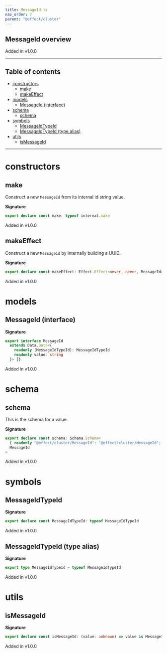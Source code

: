 ```yaml
---
title: MessageId.ts
nav_order: 7
parent: "@effect/cluster"
---
```


## MessageId overview

Added in v1.0.0

---

<h2 class="text-delta">Table of contents</h2>

- [constructors](#constructors)
  - [make](#make)
  - [makeEffect](#makeeffect)
- [models](#models)
  - [MessageId (interface)](#messageid-interface)
- [schema](#schema)
  - [schema](#schema-1)
- [symbols](#symbols)
  - [MessageIdTypeId](#messageidtypeid)
  - [MessageIdTypeId (type alias)](#messageidtypeid-type-alias)
- [utils](#utils)
  - [isMessageId](#ismessageid)

---

# constructors

## make

Construct a new `MessageId` from its internal id string value.

**Signature**

```ts
export declare const make: typeof internal.make
```

Added in v1.0.0

## makeEffect

Construct a new `MessageId` by internally building a UUID.

**Signature**

```ts
export declare const makeEffect: Effect.Effect<never, never, MessageId>
```

Added in v1.0.0

# models

## MessageId (interface)

**Signature**

```ts
export interface MessageId
  extends Data.Data<{
    readonly [MessageIdTypeId]: MessageIdTypeId
    readonly value: string
  }> {}
```

Added in v1.0.0

# schema

## schema

This is the schema for a value.

**Signature**

```ts
export declare const schema: Schema.Schema<
  { readonly "@effect/cluster/MessageId": "@effect/cluster/MessageId"; readonly value: string },
  MessageId
>
```

Added in v1.0.0

# symbols

## MessageIdTypeId

**Signature**

```ts
export declare const MessageIdTypeId: typeof MessageIdTypeId
```

Added in v1.0.0

## MessageIdTypeId (type alias)

**Signature**

```ts
export type MessageIdTypeId = typeof MessageIdTypeId
```

Added in v1.0.0

# utils

## isMessageId

**Signature**

```ts
export declare const isMessageId: (value: unknown) => value is MessageId
```

Added in v1.0.0
